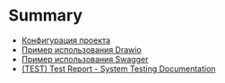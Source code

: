# Summary

- [Конфигурация проекта](./md.md)
- [Пример использования Drawio](./drawio.md)
- [Пример использования Swagger](./swagger.md)
- [(TEST) Test Report - System Testing Documentation](./test-report.md)
